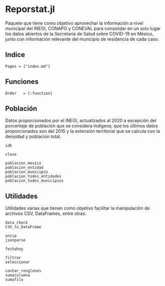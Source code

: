 # Reporstat.jl

Paquete que tiene como objetivo aprovechar la información a nivel municipal del INEGI, CONAPO y CONEVAL para consolidar en un solo lugar los datos abiertos de la Secretaría de Salud sobre COVID-19 en México, junto con información relevante del municipio de residencia de cada caso.

## Indice
```@contents
Pages = ["index.md"]
```

## Funciones
```@index
Order   = [:function]
```

## Población

Datos proporcionados por el INEGI, actualizados al 2020 a excepción del
porcentaje de población que se considera indígena, que los últimos datos 
proporcionados son del 2015 y la extensión territorial que se calcula con 
la densidad y población total.

```@docs
idh

clave

poblacion_mexico
poblacion_entidad
poblacion_municipio
poblacion_todos_entidades
poblacion_todos_municipios
```

## Utilidades

Utilidades varias que tienen como objetivo facilitar la manipulación de
archivos CSV, DataFrames, entre otras.

```@docs
data_check
CSV_to_DataFrame

unzip
jsonparse

fechahoy

filtrar
seleccionar

contar_renglones
sumacolumna
sumafila
```
